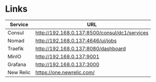 # Links

| Service   | URL                                           |
| --------- | --------------------------------------------- |
| Consul    | http://192.168.0.137:8500/consul/dc1/services |
| Nomad     | http://192.168.0.137:4646/ui/jobs             |
| Traefik   | http://192.168.0.137:8080/dashboard           |
| MinIO     | http://192.168.0.137:9001                     |
| Grafana   | http://192.168.0.137:3000                     |
| New Relic | https://one.newrelic.com/                     |
